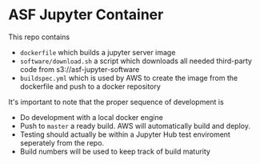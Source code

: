 # ASF Jupyter Container

This repo contains

- `dockerfile` which builds a jupyter server image
- `software/download.sh` a script which downloads all needed third-party code from s3://asf-jupyter-software
- `buildspec.yml` which is used by AWS to create the image from the dockerfile and push to a docker repository

It's important to note that the proper sequence of development is

- Do development with a local docker engine
- Push to `master` a ready build. AWS will automatically build and deploy.
- Testing should actually be within a Jupyter Hub test enviroment seperately from the repo.
- Build numbers will be used to keep track of build maturity

